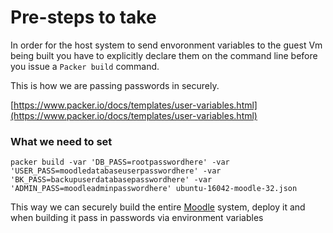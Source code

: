 # Pre-steps to take
In order for the host system to send envoronment variables to the guest Vm being built you have to explicitly declare them on the command line before you issue a ```Packer build``` command.

This is how we are passing passwords in securely.

[https://www.packer.io/docs/templates/user-variables.html](https://www.packer.io/docs/templates/user-variables.html)

### What we need to set
```packer build -var 'DB_PASS=rootpasswordhere' -var 'USER_PASS=moodledatabaseuserpasswordhere' -var 'BK_PASS=backupuserdatabasepasswordhere' -var 'ADMIN_PASS=moodleadminpasswordhere' ubuntu-16042-moodle-32.json```

This way we can securely build the entire [Moodle](http://moodle.org "Moodle") system, deploy it and when building it pass in passwords via environment variables